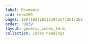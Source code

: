 ```yaml
---
label: Roumania
pid: term289
pages: 180|182|183|219|254|261|262
order: '0839'
layout: generic_index_term
collection: index-headings
---
```

